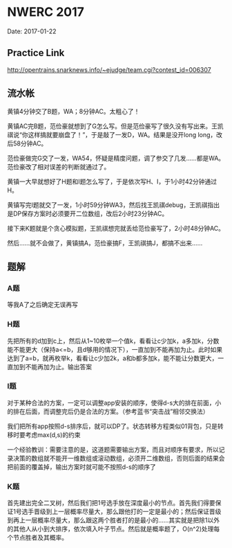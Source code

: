 # NWERC 2017

Date: 2017-01-22

## Practice Link

http://opentrains.snarknews.info/~ejudge/team.cgi?contest_id=006307

## 流水帐

黄镇4分钟交了B题，WA；8分钟AC。太粗心了！

黄镇AC完B题，范俭豪就想到了G怎么写。但是范俭豪写了很久没有写出来。王凯祺说“你这样搞就要崩盘了！”，于是敲了一发D，WA。结果是没开long long，改后58分钟AC。

范俭豪做完G交了一发，WA54，怀疑是精度问题，调了参交了几发……都是WA。范俭豪改了相对误差的判断就通过了。

黄镇一大早就想好了H题和I题怎么写了，于是依次写H、I，于1小时42分钟通过H。

黄镇写完I题就交了一发，1小时59分钟WA3，然后找王凯祺debug，王凯祺指出是DP保存方案时必须要开二位数组，改后2小时23分钟AC。

接下来K题就是个贪心模拟题，王凯祺想完就丢给范俭豪写了，2小时48分钟AC。

然后……就不会做了，黄镇搞A，范俭豪搞F，王凯祺搞J，都搞不出来……


## 题解

### A题

等我A了之后确定无误再写

### H题

先把所有的d加到c上，然后从1~10枚举一个值k，看看让c少加k，a多加k，分数能不能更大（保持a<=b，且d够用的情况下），一直加到不能再加为止。此时如果达到了a=b，就再枚举k，看看让c少加2k，a和b都多加k，能不能让分数更大，一直加到不能再加为止。输出答案

### I题

对于某种合法的方案，一定可以调整app安装的顺序，使得d-s大的排在前面，小的排在后面，而调整完后仍是合法的方案。（参考蓝书“突击战”相邻交换法）

我们把所有app按照d-s排序后，就可以DP了。状态转移方程类似01背包，只是转移时要考虑max(d,s)的约束

一个经验教训：需要注意的是，这道题需要输出方案，而且对顺序有要求，所以记录决策的数组就不能开一维数组或滚动数组，必须开二维数组，否则后面的结果会把前面的覆盖掉，输出方案时就可能不按照d-s的顺序了

### K题

首先建出完全二叉树，然后我们把1号选手放在深度最小的节点。首先我们得要保证1号选手晋级到上一层概率尽量大，那么跟他打的一定是最小的；然后保证晋级到再上一层概率尽量大，那么跟这两个胜者打的是最小的……其实就是把除1以外的其他人从小到大排序，依次填入叶子节点。然后就是概率题了，O(n^2)处理每个节点胜者及其概率。
